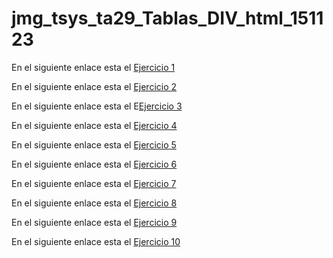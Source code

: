 # jmg_tsys_ta29_Tablas_DIV_html_151123

En el siguiente enlace esta el [Ejercicio 1](https://jordimall.github.io/jmg_tsys_ta29_Tablas_DIV_html_151123/Ejercicio01/)

En el siguiente enlace esta el [Ejercicio 2](https://jordimall.github.io/jmg_tsys_ta29_Tablas_DIV_html_151123/Ejercicio02/)

En el siguiente enlace esta el E[Ejercicio 3](https://jordimall.github.io/jmg_tsys_ta29_Tablas_DIV_html_151123/Ejercicio03/)

En el siguiente enlace esta el [Ejercicio 4](https://jordimall.github.io/jmg_tsys_ta29_Tablas_DIV_html_151123/Ejercicio04/)

En el siguiente enlace esta el [Ejercicio 5](https://jordimall.github.io/jmg_tsys_ta29_Tablas_DIV_html_151123/Ejercicio05/)

En el siguiente enlace esta el [Ejercicio 6](https://jordimall.github.io/jmg_tsys_ta29_Tablas_DIV_html_151123/Ejercicio06/)

En el siguiente enlace esta el [Ejercicio 7](https://jordimall.github.io/jmg_tsys_ta29_Tablas_DIV_html_151123/Ejercicio07/)

En el siguiente enlace esta el [Ejercicio 8](https://jordimall.github.io/jmg_tsys_ta29_Tablas_DIV_html_151123/Ejercicio08/)

En el siguiente enlace esta el [Ejercicio 9](https://jordimall.github.io/jmg_tsys_ta29_Tablas_DIV_html_151123/Ejercicio09/)

En el siguiente enlace esta el [Ejercicio 10](https://jordimall.github.io/jmg_tsys_ta29_Tablas_DIV_html_151123/Ejercicio10/)
